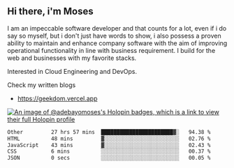 ## Hi there, i'm Moses

I am an impeccable software developer and that counts for a lot, even if i do say so myself, but i don't just have words to show, i also possess a proven ability to maintain and enhance company software with the aim of improving operational functionality in line with business requirement. I build for the web and businesses with my favorite stacks.

Interested in Cloud Engineering and DevOps.

Check my written blogs
- https://geekdom.vercel.app

[![An image of @adebayomoses's Holopin badges, which is a link to view their full Holopin profile](https://holopin.me/adebayomoses)](https://holopin.io/@adebayomoses)

<!--START_SECTION:waka-->

```txt
Other         27 hrs 57 mins  ███████████████████████▓░   94.38 %
HTML          48 mins         ▓░░░░░░░░░░░░░░░░░░░░░░░░   02.76 %
JavaScript    43 mins         ▓░░░░░░░░░░░░░░░░░░░░░░░░   02.43 %
CSS           6 mins          ░░░░░░░░░░░░░░░░░░░░░░░░░   00.37 %
JSON          0 secs          ░░░░░░░░░░░░░░░░░░░░░░░░░   00.05 %
```

<!--END_SECTION:waka-->
